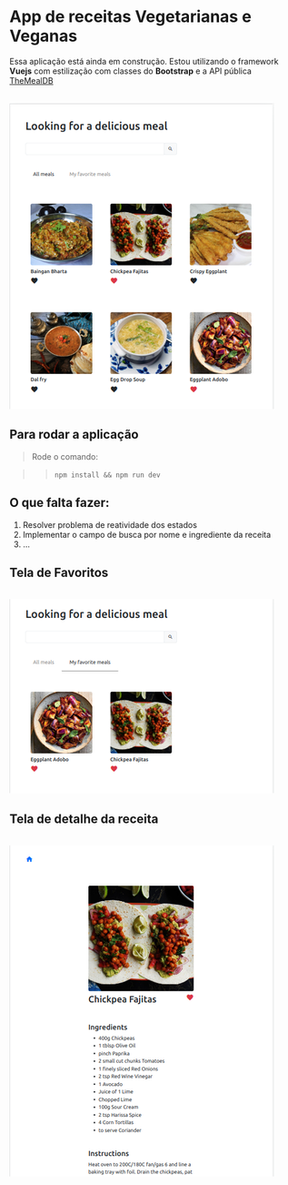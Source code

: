 # App de receitas Vegetarianas e Veganas 

Essa aplicação está ainda em construção. Estou utilizando o framework **Vuejs** com estilização com classes do **Bootstrap** e a API pública <a href="https://www.themealdb.com/">TheMealDB</a>

<br/>
<img src="./src/assets/telaHome.png">

## Para rodar a aplicação

> Rode o comando:

>> `npm install && npm run dev`

## O que falta fazer:

1. Resolver problema de reatividade dos estados
2. Implementar o campo de busca por nome e ingrediente da receita
3. ...

## Tela de Favoritos
<br/>
<img src="./src/assets/telaFavoritos.png">

## Tela de detalhe da receita
<br/>
<img src="./src/assets/telaDetalheReceita.png">


